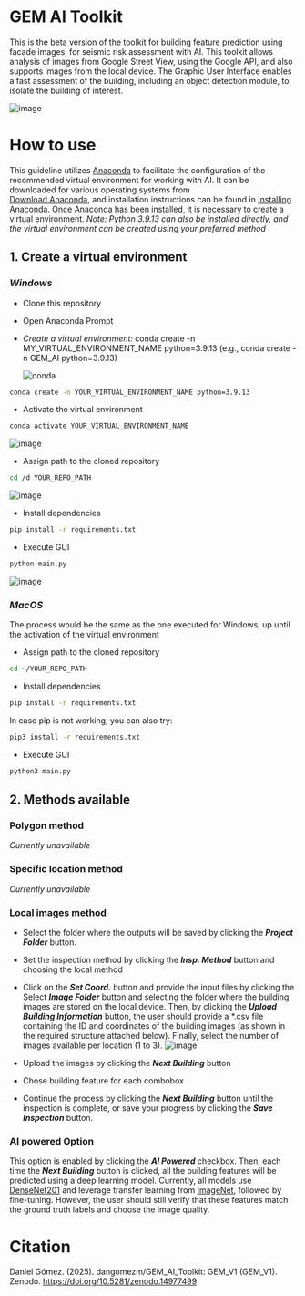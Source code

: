 # GEM AI Toolkit
This is the beta version of the toolkit for building feature prediction using facade images, for seismic risk assessment with AI. This toolkit allows analysis of images from Google Street View, using the Google API, and also supports images from the local device. The Graphic User Interface enables a fast assessment of the building, including an object detection module, to isolate the building of interest.

![image](https://github.com/user-attachments/assets/e809d08e-fe5a-466d-bc86-b74b14c95796)

# How to use
This guideline utilizes [Anaconda](https://www.anaconda.com/) to facilitate the configuration of the recommended virtual environment for working with AI. It can be downloaded for various operating systems from  
[Download Anaconda](https://www.anaconda.com/download/success), and installation instructions can be found in [Installing Anaconda](https://www.anaconda.com/docs/getting-started/anaconda/install#macos-linux-installation). Once Anaconda has been installed, it is necessary to create a virtual environment. *Note: Python 3.9.13 can also be installed directly, and the virtual environment can be created using your preferred method* 

## 1. Create a virtual environment 
### *Windows*
* Clone this repository
* Open Anaconda Prompt
* *Create a virtual environment:* conda create -n MY_VIRTUAL_ENVIRONMENT_NAME python=3.9.13 (e.g., conda create -n GEM_AI python=3.9.13)

  ![conda](https://github.com/user-attachments/assets/69da3746-5967-4f68-b6c8-37bd168313f9)

```bash
conda create -n YOUR_VIRTUAL_ENVIRONMENT_NAME python=3.9.13
``` 
* Activate the virtual environment
```bash
conda activate YOUR_VIRTUAL_ENVIRONMENT_NAME 
```
![image](https://github.com/user-attachments/assets/c0d77e7f-931c-472f-a144-a1bb84cbb406)

* Assign path to the cloned repository
```bash
cd /d YOUR_REPO_PATH
```
![image](https://github.com/user-attachments/assets/66ae8a6d-6855-4316-8c8e-1fc2557d8ce5)

* Install dependencies
```bash
pip install -r requirements.txt
```
* Execute GUI
```bash
python main.py
```
![image](https://github.com/user-attachments/assets/caf7ec75-bd96-4406-a881-a3a97336b7ee)

### *MacOS*
The process would be the same as the one executed for Windows, up until the activation of the virtual environment
* Assign path to the cloned repository
```bash
cd ~/YOUR_REPO_PATH
```
* Install dependencies
```bash
pip install -r requirements.txt
```
In case pip is not working, you can also try:
```bash
pip3 install -r requirements.txt
```
* Execute GUI
```bash
python3 main.py
```
## 2. Methods available
### Polygon method
*Currently unavailable*

### Specific location method
*Currently unavailable*

### Local images method
* Select the folder where the outputs will be saved by clicking the ***Project Folder*** button.
* Set the inspection method by clicking the ***Insp. Method*** button and choosing the local method
* Click on the ***Set Coord.*** button and provide the input files by clicking the Select ***Image Folder*** button and selecting the folder where the building images are stored on the local device. Then, by clicking the ***Upload Building Information*** button, the user should provide a *.csv file containing the ID and coordinates of the building images (as shown in the required structure attached below). Finally, select the number of images available per location (1 to 3).
  ![image](https://github.com/user-attachments/assets/514206a9-2ab3-4b7d-91d4-7921ab6a8f0c)

* Upload the images by clicking the ***Next Building*** button
* Chose building feature for each combobox
* Continue the process by clicking the ***Next Building*** button until the inspection is complete, or save your progress by clicking the ***Save Inspection*** button.

### AI powered Option 
This option is enabled by clicking the ***AI Powered*** checkbox. Then, each time the ***Next Building*** button is clicked, all the building features will be predicted using a deep learning model. Currently, all models use [DenseNet201](https://pytorch.org/vision/0.20/models/generated/torchvision.models.densenet201.html) and leverage transfer learning from [ImageNet](https://www.image-net.org/), followed by fine-tuning. However, the user should still verify that these features match the ground truth labels and choose the image quality.

# Citation
Daniel Gómez. (2025). dangomezm/GEM_AI_Toolkit: GEM_V1 (GEM_V1). Zenodo. https://doi.org/10.5281/zenodo.14977499
